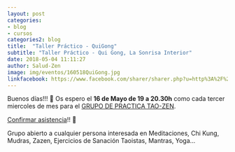 ```yaml
---
layout: post
categories:
- blog
- cursos
categories2: blog
title:  "Taller Práctico - QuiGong"
subtitle: "Taller Práctico - Qui Gong, La Sonrisa Interior"
date: 2018-05-04 11:11:27
author: Salud-Zen
image: img/eventos/160518QuiGong.jpg
linkfacebook: https://www.facebook.com/sharer/sharer.php?u=http%3A%2F%2Fwww.salud-zen.com%2Fblog%2F2018%2F05%2F04%2Ftaller-meditacion-quigong.html&amp;src=sdkpreparse
---
```

Buenos días!!! 🤪
Os espero el <b>16 de Mayo de 19 a 20.30h</b> como cada tercer miercoles de mes para el [GRUPO DE PRACTICA TAO-ZEN][taller].

<a href="mailto:estilodevida@salud-zen.com?Subject=Taller QuiGong-Reserva de Plaza&body=%0A%0A Me gustaría reservar una plaza para el Taller Práctico de QuiGong-La Sonrisa Interior (16-Mayo'18). Mis datos Personales son:%0A%0A   -Nombre:%0A%0A   -Apellidos:%0A%0A   -Fecha de nacimiento:%0A%0A   -Teléfono:%0A%0A   -Correo Electrónico:%0A%0A ">Confirmar asistencia</a>!! 💚

Grupo abierto a cualquier persona interesada en Meditaciones, Chi Kung, Mudras,  Zazen, Ejercicios de Sanación Taoistas, Mantras, Yoga...




[taller]:{{site.url}}{{site.baseurl}}/evento/2018/05/16/QuiGong.html
